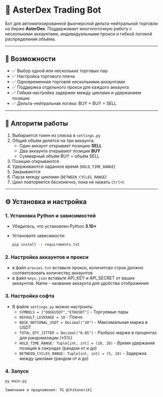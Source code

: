 # 🧠 AsterDex Trading Bot

Бот для автоматизированной фьючерсной дельта-нейтральной торговли на бирже **AsterDex**. Поддерживает многопоточную работу с несколькими аккаунтами, индивидуальными прокси и гибкой логикой распределения объёма.

---

## 🚀 Возможности

- ✅ Выбор одной или нескольких торговых пар
- ✅ Настройка торгового плеча
- ✅ Одновременная торговля несколькими аккаунтами
- ✅ Поддержка отдельного прокси для каждого аккаунта
- ✅ Гибкая настройка задержек между циклами и удержанием позиции
- ✅ Дельта-нейтральная логика: BUY + BUY = SELL

---

## 🧩 Алгоритм работы

1. Выбирается токен из списка в `settings.py`
2. Общий объём делится на три аккаунта:
   - Один аккаунт открывает позицию **SELL**
   - Два аккаунта открывают позиции **BUY**
   - Суммарный объём BUY = объём SELL
3. Позиции открываются
4. Удерживаются заданное время (`HOLD_TIME_RANGE`)
5. Закрываются
6. Пауза между циклами (`BETWEEN_CYCLES_RANGE`)
7. Цикл повторяется бесконечно, пока не нажать `Ctrl+C`

---

## ⚙️ Установка и настройка

### 1. Установка Python и зависимостей

- Убедитесь, что установлен Python **3.10+**
- Установите зависимости:

  ```bash
  pip install -r requirements.txt 

### 2. Настройка аккаунтов и прокси

- в файл `proxies.txt` вставьте прокси, количетсво строк должно соответсвовать количеству аккаунтов
- в файл `keys.json` вставьте API_KEY и API_SECRET от ваших аккаунтов. Name - название аккаунта для удобства отображения

### 3. Настройка софта

- В файле `settings.py` можно настроить:
    - `SYMBOLS = ["DOGEUSDT","ETHUSDT"]` - Торгуемые пары
    - `DEFAULT_LEVERAGE = 10` - Плечо
    - `BASE_NOTIONAL_USDT = Decimal("20")` - Максимальная маржа в USDT
    - `TOTAL_QTY_JITTER = Decimal("0.05")` - Разброс маржи в процентах для рандомизации (±5%)
    - `HOLD_TIME_RANGE: Tuple[int, int] = (10, 20)` - Время удержания позиций в секундах (рандом от и до)       
    - `BETWEEN_CYCLES_RANGE: Tuple[int, int] = (5, 10)` - Задержка между циклами (рандом от и до)

### 4. Запуск

  ```bash
  py main.py

Замечания и предложения: TG @chikanerik1
